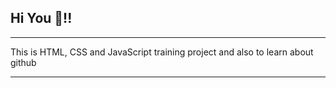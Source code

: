 Hi You 🥰️!!
----------------------------------------------------------------------------------

*********************************************************************************

This is HTML, CSS and JavaScript training project and also to learn about github



----------------------------------------------------------------------------------
